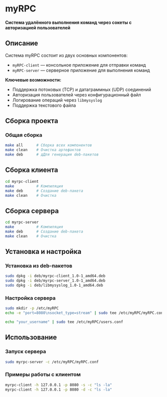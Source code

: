 # myRPC
**Система удалённого выполнения команд через сокеты с авторизацией пользователей**

## Описание
Система myRPC состоит из двух основных компонентов:
- `myRPC-client` — консольное приложение для отправки команд
- `myRPC-server` — серверное приложение для выполнения команд

**Ключевые возможности:**
- Поддержка потоковых (TCP) и датаграммных (UDP) соединений
- Авторизация пользователей через конфигурационный файл
- Логирование операций через `libmysyslog`
- Поддержка текстового файла

## Сборка проекта
### Общая сборка
```bash
make all      # Сборка всех компонентов
make clean    # Очистка артефактов
make deb      # дДля генерация deb-пакетов
```

## Сборка клиента
```bash
cd myrpc-client
make          # Компиляция
make deb      # Создание deb-пакета
make clean    # Очистка
```
## Сборка сервера
```bash
cd myrpc-server
make          # Компиляция
make deb      # Создание deb-пакета
make clean    # Очистка
```

## Установка и настройка
### Установка из deb-пакетов
```bash
sudo dpkg -i deb/myrpc-client_1.0-1_amd64.deb
sudo dpkg -i deb/myrpc-server_1.0-1_amd64.deb
sudo dpkg -i deb/libmysyslog_1.0-1_amd64.deb
```
### Настройка сервера
```bash
sudo mkdir -p /etc/myRPC
echo -e "port=8080\nsocket_type=stream" | sudo tee /etc/myRPC/myRPC.conf
```
```bash
echo "your_username" | sudo tee /etc/myRPC/users.conf
```

## Использование
### Запуск сервера
```bash
sudo myrpc-server -c /etc/myRPC/myRPC.conf
```
### Примеры работы с клиентом
```bash
myrpc-client -h 127.0.0.1 -p 8080 -s -c "ls -la"
myrpc-client -h 127.0.0.1 -p 8080 -d -c "ls -la"
```
